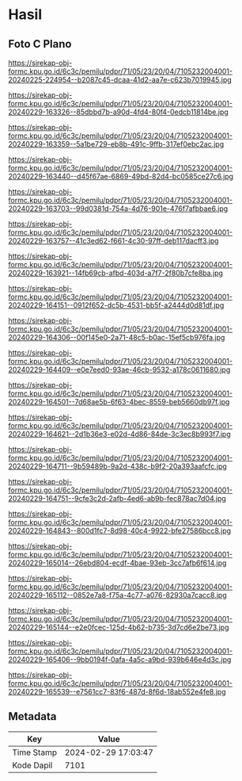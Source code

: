 # Hasil

## Foto C Plano

https://sirekap-obj-formc.kpu.go.id/6c3c/pemilu/pdpr/71/05/23/20/04/7105232004001-20240225-224954--b2087c45-dcaa-41d2-aa7e-c623b7019945.jpg

https://sirekap-obj-formc.kpu.go.id/6c3c/pemilu/pdpr/71/05/23/20/04/7105232004001-20240229-163326--85dbbd7b-a90d-4fd4-80f4-0edcb11814be.jpg

https://sirekap-obj-formc.kpu.go.id/6c3c/pemilu/pdpr/71/05/23/20/04/7105232004001-20240229-163359--5a1be729-eb8b-491c-9ffb-317ef0ebc2ac.jpg

https://sirekap-obj-formc.kpu.go.id/6c3c/pemilu/pdpr/71/05/23/20/04/7105232004001-20240229-163440--d45f67ae-6869-49bd-82d4-bc0585ce27c6.jpg

https://sirekap-obj-formc.kpu.go.id/6c3c/pemilu/pdpr/71/05/23/20/04/7105232004001-20240229-163703--99d0381d-754a-4d76-901e-476f7afbbae6.jpg

https://sirekap-obj-formc.kpu.go.id/6c3c/pemilu/pdpr/71/05/23/20/04/7105232004001-20240229-163757--41c3ed62-f661-4c30-97ff-deb117dacff3.jpg

https://sirekap-obj-formc.kpu.go.id/6c3c/pemilu/pdpr/71/05/23/20/04/7105232004001-20240229-163921--14fb69cb-afbd-403d-a7f7-2f80b7cfe8ba.jpg

https://sirekap-obj-formc.kpu.go.id/6c3c/pemilu/pdpr/71/05/23/20/04/7105232004001-20240229-164151--0912f652-dc5b-4531-bb5f-a2444d0d81df.jpg

https://sirekap-obj-formc.kpu.go.id/6c3c/pemilu/pdpr/71/05/23/20/04/7105232004001-20240229-164306--00f145e0-2a71-48c5-b0ac-15ef5cb976fa.jpg

https://sirekap-obj-formc.kpu.go.id/6c3c/pemilu/pdpr/71/05/23/20/04/7105232004001-20240229-164409--e0e7eed0-93ae-46cb-9532-a178c0611680.jpg

https://sirekap-obj-formc.kpu.go.id/6c3c/pemilu/pdpr/71/05/23/20/04/7105232004001-20240229-164501--7d68ae5b-6f63-4bec-8559-beb5660db97f.jpg

https://sirekap-obj-formc.kpu.go.id/6c3c/pemilu/pdpr/71/05/23/20/04/7105232004001-20240229-164621--2d1b36e3-e02d-4d86-84de-3c3ec8b993f7.jpg

https://sirekap-obj-formc.kpu.go.id/6c3c/pemilu/pdpr/71/05/23/20/04/7105232004001-20240229-164711--9b59489b-9a2d-438c-b9f2-20a393aafcfc.jpg

https://sirekap-obj-formc.kpu.go.id/6c3c/pemilu/pdpr/71/05/23/20/04/7105232004001-20240229-164751--9cfe3c2d-2afb-4ed6-ab9b-fec878ac7d04.jpg

https://sirekap-obj-formc.kpu.go.id/6c3c/pemilu/pdpr/71/05/23/20/04/7105232004001-20240229-164843--800d1fc7-8d98-40c4-9922-bfe27586bcc8.jpg

https://sirekap-obj-formc.kpu.go.id/6c3c/pemilu/pdpr/71/05/23/20/04/7105232004001-20240229-165014--26ebd804-ecdf-4bae-93eb-3cc7afb6f614.jpg

https://sirekap-obj-formc.kpu.go.id/6c3c/pemilu/pdpr/71/05/23/20/04/7105232004001-20240229-165112--0852e7a8-f75a-4c77-a076-82930a7cacc8.jpg

https://sirekap-obj-formc.kpu.go.id/6c3c/pemilu/pdpr/71/05/23/20/04/7105232004001-20240229-165144--e2e0fcec-125d-4b62-b735-3d7cd6e2be73.jpg

https://sirekap-obj-formc.kpu.go.id/6c3c/pemilu/pdpr/71/05/23/20/04/7105232004001-20240229-165406--9bb0194f-0afa-4a5c-a9bd-939b646e4d3c.jpg

https://sirekap-obj-formc.kpu.go.id/6c3c/pemilu/pdpr/71/05/23/20/04/7105232004001-20240229-165539--e7561cc7-83f6-487d-8f6d-18ab552e4fe8.jpg


## Metadata

| Key        | Value               |
| ---------- | ------------------- |
| Time Stamp | 2024-02-29 17:03:47 |
| Kode Dapil | 7101                |



